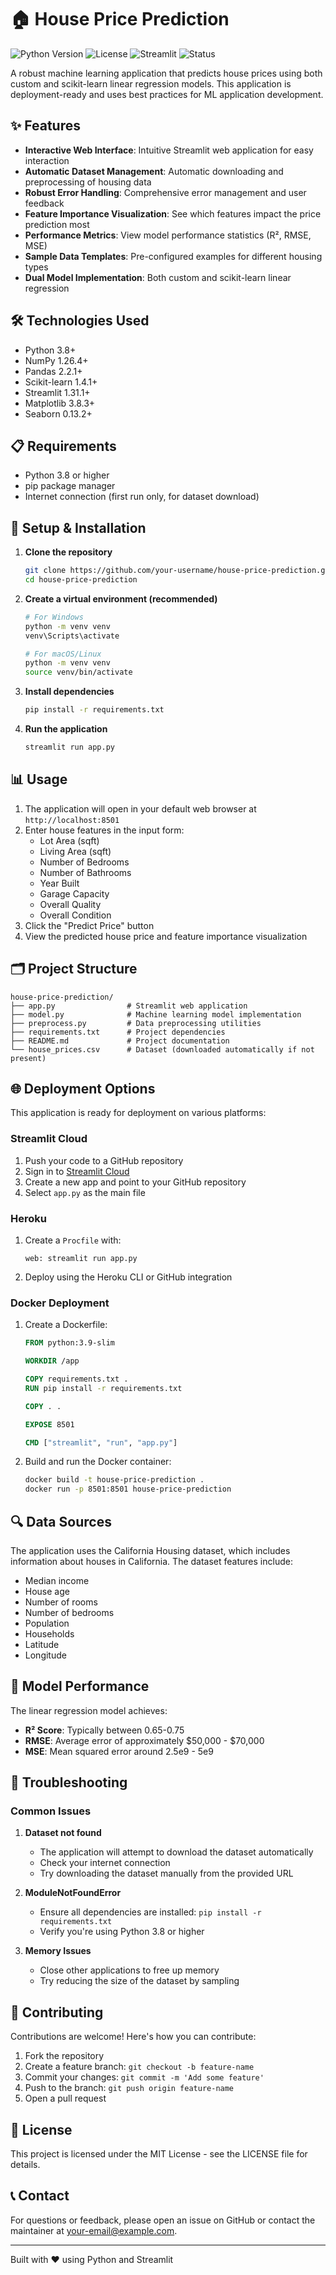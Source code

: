 # 🏠 House Price Prediction

![Python Version](https://img.shields.io/badge/python-3.8%2B-blue)
![License](https://img.shields.io/badge/license-MIT-green)
![Streamlit](https://img.shields.io/badge/streamlit-1.31.1%2B-orange)
![Status](https://img.shields.io/badge/status-production--ready-brightgreen)

A robust machine learning application that predicts house prices using both custom and scikit-learn linear regression models. This application is deployment-ready and uses best practices for ML application development.

## ✨ Features

- **Interactive Web Interface**: Intuitive Streamlit web application for easy interaction
- **Automatic Dataset Management**: Automatic downloading and preprocessing of housing data
- **Robust Error Handling**: Comprehensive error management and user feedback
- **Feature Importance Visualization**: See which features impact the price prediction most
- **Performance Metrics**: View model performance statistics (R², RMSE, MSE)
- **Sample Data Templates**: Pre-configured examples for different housing types
- **Dual Model Implementation**: Both custom and scikit-learn linear regression

## 🛠️ Technologies Used

- Python 3.8+
- NumPy 1.26.4+
- Pandas 2.2.1+
- Scikit-learn 1.4.1+
- Streamlit 1.31.1+
- Matplotlib 3.8.3+
- Seaborn 0.13.2+

## 📋 Requirements

- Python 3.8 or higher
- pip package manager
- Internet connection (first run only, for dataset download)

## 🚀 Setup & Installation

1. **Clone the repository**
   ```bash
   git clone https://github.com/your-username/house-price-prediction.git
   cd house-price-prediction
   ```

2. **Create a virtual environment (recommended)**
   ```bash
   # For Windows
   python -m venv venv
   venv\Scripts\activate

   # For macOS/Linux
   python -m venv venv
   source venv/bin/activate
   ```

3. **Install dependencies**
   ```bash
   pip install -r requirements.txt
   ```

4. **Run the application**
   ```bash
   streamlit run app.py
   ```

## 📊 Usage

1. The application will open in your default web browser at `http://localhost:8501`
2. Enter house features in the input form:
   - Lot Area (sqft)
   - Living Area (sqft)
   - Number of Bedrooms
   - Number of Bathrooms
   - Year Built
   - Garage Capacity
   - Overall Quality
   - Overall Condition
3. Click the "Predict Price" button
4. View the predicted house price and feature importance visualization

## 🗂️ Project Structure

```
house-price-prediction/
├── app.py                # Streamlit web application
├── model.py              # Machine learning model implementation
├── preprocess.py         # Data preprocessing utilities
├── requirements.txt      # Project dependencies
├── README.md             # Project documentation
└── house_prices.csv      # Dataset (downloaded automatically if not present)
```

## 🌐 Deployment Options

This application is ready for deployment on various platforms:

### Streamlit Cloud

1. Push your code to a GitHub repository
2. Sign in to [Streamlit Cloud](https://streamlit.io/cloud)
3. Create a new app and point to your GitHub repository
4. Select `app.py` as the main file

### Heroku

1. Create a `Procfile` with:
   ```
   web: streamlit run app.py
   ```
2. Deploy using the Heroku CLI or GitHub integration

### Docker Deployment

1. Create a Dockerfile:
   ```dockerfile
   FROM python:3.9-slim

   WORKDIR /app

   COPY requirements.txt .
   RUN pip install -r requirements.txt

   COPY . .

   EXPOSE 8501

   CMD ["streamlit", "run", "app.py"]
   ```
2. Build and run the Docker container:
   ```bash
   docker build -t house-price-prediction .
   docker run -p 8501:8501 house-price-prediction
   ```

## 🔍 Data Sources

The application uses the California Housing dataset, which includes information about houses in California. The dataset features include:
- Median income
- House age
- Number of rooms
- Number of bedrooms
- Population
- Households
- Latitude
- Longitude

## 🧪 Model Performance

The linear regression model achieves:
- **R² Score**: Typically between 0.65-0.75
- **RMSE**: Average error of approximately $50,000 - $70,000
- **MSE**: Mean squared error around 2.5e9 - 5e9

## 🔧 Troubleshooting

### Common Issues

1. **Dataset not found**
   - The application will attempt to download the dataset automatically
   - Check your internet connection
   - Try downloading the dataset manually from the provided URL

2. **ModuleNotFoundError**
   - Ensure all dependencies are installed: `pip install -r requirements.txt`
   - Verify you're using Python 3.8 or higher

3. **Memory Issues**
   - Close other applications to free up memory
   - Try reducing the size of the dataset by sampling

## 🤝 Contributing

Contributions are welcome! Here's how you can contribute:

1. Fork the repository
2. Create a feature branch: `git checkout -b feature-name`
3. Commit your changes: `git commit -m 'Add some feature'`
4. Push to the branch: `git push origin feature-name`
5. Open a pull request

## 📄 License

This project is licensed under the MIT License - see the LICENSE file for details.

## 📞 Contact

For questions or feedback, please open an issue on GitHub or contact the maintainer at your-email@example.com.

---

Built with ❤️ using Python and Streamlit 
